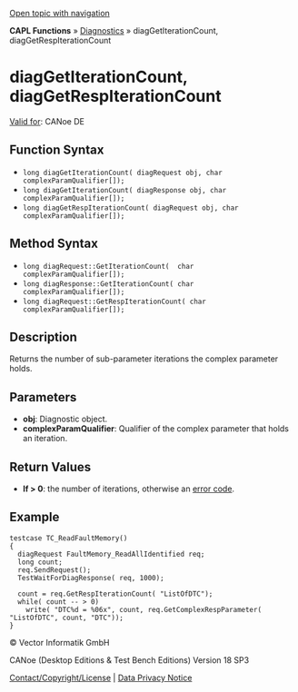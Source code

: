 [Open topic with navigation](../../../../../CANoeDEFamily.htm#Topics/CAPLFunctions/Diagnostics/Functions/CAPLfunctionDiagGetIterationCount.md)

**CAPL Functions** » [Diagnostics](../CAPLfunctionsDiagnosticsOverview.md) » diagGetIterationCount, diagGetRespIterationCount

# diagGetIterationCount, diagGetRespIterationCount

[Valid for](../../../Shared/FeatureAvailability.md):  CANoe DE

## Function Syntax

- `long diagGetIterationCount( diagRequest obj, char complexParamQualifier[]);`
- `long diagGetIterationCount( diagResponse obj, char complexParamQualifier[]);`
- `long diagGetRespIterationCount( diagRequest obj, char complexParamQualifier[]);`

## Method Syntax

- `long diagRequest::GetIterationCount(  char complexParamQualifier[]);`
- `long diagResponse::GetIterationCount( char complexParamQualifier[]);`
- `long diagRequest::GetRespIterationCount( char complexParamQualifier[]);`

## Description

Returns the number of sub-parameter iterations the complex parameter holds.

## Parameters

- **obj**: Diagnostic object.
- **complexParamQualifier**: Qualifier of the complex parameter that holds an iteration.

## Return Values

- **If > 0**: the number of iterations, otherwise an [error code](../CAPLfunctionsDiagnosticsErrorCode.md).

## Example

```plaintext
testcase TC_ReadFaultMemory()
{
  diagRequest FaultMemory_ReadAllIdentified req;
  long count;
  req.SendRequest();
  TestWaitForDiagResponse( req, 1000);

  count = req.GetRespIterationCount( "ListOfDTC");
  while( count -- > 0)
    write( "DTC%d = %06x", count, req.GetComplexRespParameter( "ListOfDTC", count, "DTC"));
}
```

© Vector Informatik GmbH

CANoe (Desktop Editions & Test Bench Editions) Version 18 SP3

[Contact/Copyright/License](../../../Shared/ContactCopyrightLicense.md) | [Data Privacy Notice](https://www.vector.com/int/en/company/get-info/privacy-policy/)